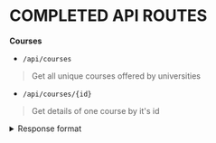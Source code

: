 # COMPLETED API ROUTES


**Courses**

- `/api/courses`
 >Get all unique courses offered by universities
 
- `/api/courses/{id}`
 >Get details of one course by it's id
 
 <details>
 <summary>Response format</summary>
 
 ```json
{
 "id" : 11,
 "name" : "BACHELOR OF SCIENCE (BIOLOGY)",
 "holland_code" : "code",
 "created_at" : "2022-10-01 15:16:57",
 "updated_at" : "2022-10-01 15:16:57",
}
 ```
</details>
